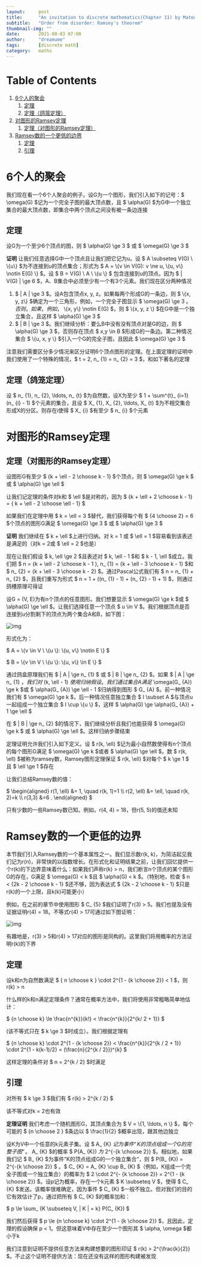 ```yaml
---
layout:     post
title:      "An invitation to discrete mathematics(Chapter 11) by Matousek"
subtitle:   "Order from disorder: Ramsey's theorem"
thumbnail-img: ""
date:       2021-08-03 07:00
author:     "dreamume"
tags: 		[discrete math]
category:   maths
---
```

<head>
    <script src="https://cdn.mathjax.org/mathjax/latest/MathJax.js?config=TeX-AMS-MML_HTMLorMML" type="text/javascript"></script>
    <script type="text/x-mathjax-config">
        MathJax.Hub.Config({
            tex2jax: {
            skipTags: ['script', 'noscript', 'style', 'textarea', 'pre'],
            inlineMath: [['$','$']]
            }
        });
    </script>
</head>

# Table of Contents

1.  [6个人的聚会](#org12b5603)
    1.  [定理](#org82b7db9)
    2.  [定理（鸽笼定理）](#org2869597)
2.  [对图形的Ramsey定理](#orgc162dbb)
    1.  [定理（对图形的Ramsey定理）](#org36a1240)
3.  [Ramsey数的一个更低的边界](#org5e436c3)
    1.  [定理](#orgab947c2)
    2.  [引理](#org9fdf442)


<a id="org12b5603"></a>

# 6个人的聚会

我们现在看一个6个人聚会的例子。设G为一个图形，我们引入如下的记号：$ \\omega(G) $记为一个完全子图的最大顶点数，且 $ \\alpha(G) $为G中一个独立集合的最大顶点数，即集合中两个顶点之间没有被一条边连接


<a id="org82b7db9"></a>

## 定理

设G为一个至少6个顶点的图，则 $ \\alpha(G) \\ge 3 $ 或 $ \\omega(G) \\ge 3 $

**证明** 让我们任意选择G中一个顶点且让我们把它记为u。设 $ A \\subseteq V(G) \\ \\{u\\} $为不连接到u的顶点集合；形式为 $ A = \\{v \\in V(G): v \\ne u, \\{u, v\\} \\notin E(G) \\} $。设 $ B = V(G) \\ A \\ \\{u \\} $ 包含连接到u的顶点。因为 $ \| V(G) \| \\ge 6 $，A、B集合中必须至少有一个有3个元素。我们现在区分两种情况

1.  $ \| A \| \\ge 3 $。设A包含顶点x, y, z。如果每两个形成G的一条边，则 $ \\{x, y, z\\} $确定为一个三角形，例如，一个完全子图显示 $ \\omega(G) \\ge 3 $。否则，如果，例如，$ \\{x, y\\} \\notin E(G) $，则 $ \\{x, y, z \\} $在G中是一个独立集合，且这样 $ \\alpha(G) \\ge 3 $
2.  $ \| B \| \\ge 3 $。我们继续分析：要么B中没有没有顶点对是G的边，则 $ \\alpha(G) \\ge 3 $，否则存在顶点 $ x,y \\in B $形成G的一条边。第二种情况集合 $ \\{u, x, y \\} $引入一个G的完全子图，且因此 $ \\omega(G) \\ge 3 $

注意我们需要区分多少情况来区分证明6个顶点图形的定理。在上面定理的证明中我们使用了一个特殊的情况，$ t = 2, n_ {1} = n_ {2} = 3 $，和如下著名的定理


<a id="org57f3471"></a>

## 定理（鸽笼定理）

设 $ n_ {1}, n_ {2}, \\ldots, n_ {t} $为自然数，设X为至少 $ 1 + \\sum^{t}_ {i=1} (n_ {i} - 1) $个元素的集合，且设 $ X_ {1}, X_ {2}, \\ldots, X_ {t} $为不相交集合形成X的分区。则存在i使得 $ X_ {i} $有至少 $ n_ {i} $个元素


<a id="org6856fa2"></a>

# 对图形的Ramsey定理


<a id="org2061e07"></a>

## 定理（对图形的Ramsey定理）

设图形G有至少 $ {k + \\ell - 2 \\choose k - 1} $个顶点，则 $ \\omega(G) \\ge k $ 或 $ \\alpha(G) \\ge \\ell $

让我们记定理的条件对k和 $ \\ell $是对称的，因为 $ {k + \\ell + 2 \\choose k - 1} = { k + \\ell - 2 \\choose \\ell - 1} $

如果我们在定理中用 $ k = \\ell = 3 $替代，我们获得每个有 $ {4 \\choose 2} = 6 $个顶点的图形G满足 $ \\omega(G) \\ge 3 $ 或 $ \\alpha(G) \\ge 3 $

**证明** 我们继续在 $ k + \\ell $上进行归纳。对 k = 1 或 $ \\ell = 1 $容易看到该表述是满足的（对k = 2或 $ \\ell = 2 $也是）

现在让我们假设 $ k, \\ell \\ge 2 $且表述对 $ k, \\ell - 1 $和 $ k - 1, \\ell $成立。我们把 $ n = {k + \\ell - 2 \\choose k - 1 }, n_ {1} = {k + \\ell - 3 \\choose k - 1} $和 $ n_ {2} = {k + \\ell - 3 \\choose k - 2} $。通过Pascal公式我们有 $ n = n_ {1} + n_ {2} $，且我们重写为形式 $ n = 1 + ((n_ {1} - 1) + (n_ {2} - 1) + 1) $，则通过鸽槽原理可得证

设G = (V, E)为有n个顶点的任意图形。我们想要显示 $ \\omega(G) \\ge k $或 $ \\alpha(G) \\ge \\ell $。让我们选择任意一个顶点 $ u \\in V $。我们根据顶点是否连接到u分割剩下的顶点为两个集合A和B，如下图：

![img](../img/divide_vertices_by_weather_connect_vertex_u.png)

形式化为：

$ A = \\{v \\in V \\ \\{u \\}: \\{u, v\\} \\notin E \\} $

$ B = \\{v \\in V \\ \\{u \\}: \\{u, v\\} \\in E \\} $

通过鸽盒原理我们有 $ \| A \| \\ge n_ {1} $ 或 $ \| B \| \\ge n_ {2} $。如果 $ \| A \| \\ge n_ {1} $，我们对$ (k, \\ell - 1) $使用归纳假设。我们通过集合A满足$ \\omega(G_ {A}) \\ge k $或 $ \\alpha(G_ {A}) \\ge \\ell - 1 $归纳得到图形 $ G_ {A} $。前一种情况我们有 $ \\omega(G) \\ge k $，后一种情况任意独立集合 $ I \\subset A $与顶点u一起组成一个独立集合 $ I \\cup \\{u \\} $，这样 $ \\alpha(G) \\ge \\alpha(G_ {A}) + 1 \\ge \\ell $

在 $ \| B \| \\ge n_ {2} $的情况下，我们继续分析且我们也能获得 $ \\omega(G) \\ge k $ 或 $ \\alpha(G) \\ge \\ell $。这样归纳步骤结束

定理证明允许我们引入如下定义。设 $ r(k, \\ell) $记为最小自然数使得有n个顶点的每个图形G满足 $ \\omega(G) \\ge k $或者 $ \\alpha(G) \\ge \\ell $。数 $ r(k, \\ell) $被称为ramsey数，Ramsey图形定理保证 $ r(k, \\ell) $对每个 $ k \\ge 1 $ 且 $ \\ell \\ge 1 $存在

让我们总结Ramsey数的值：

$ \\begin{aligned} r(1, \\ell) &= 1, \\quad r(k, 1)=1 \\\\ r(2, \\ell) &= \\ell, \\quad r(k, 2)=k \\\\ r(3,3) &=6 . \\end{aligned} $

只有少数的一些Ramsey数已知。例如，r(4, 4) = 18，但r(5, 5)的值还未知


<a id="org5e436c3"></a>

# Ramsey数的一个更低的边界

本节我们引入Ramsey数的一个基本属性之一。我们显示数r(k, k)，为简洁起见我们记为r(n)，非常快的以指数增长。在形式化和证明结果之前，让我们回忆提供一个r(k)的下边界意味着什么：如果我们声称r(k) > n，我们断言n个顶点的某个图形G的存在，G满足 $ \\omega(G) < k $且 $ \\alpha(G) < k $。（特别地，检查 $ n < {2k - 2 \\choose k - 1} $还不够，因为表达式 $ {2k - 2 \\choose k - 1} $只是r(k)的一个上限，且k(k)可能更小）

例如，在之前的章节中使用图形 $ C_ {5} $我们证明了r(3) > 5。我们也提及没有证据证明r(4) = 18。不等式r(4) > 17可通过如下图证明：

![img](../img/graph_for_proof_lower_bound_of_ramsey_number_4.png)

有趣地是，r(3) > 5和r(4) > 17对应的图形是同构的。这里我们将用概率的方法证明r(k)的下界


<a id="orgab947c2"></a>

## 定理

设k和n为自然数满足 $ { n \\choose k } \\cdot 2^{1 - {k \\choose 2}} < 1 $，则r(k) > n

什么样的k和n满足定理条件？通常在概率方法中，我们将使用非常粗略简单地估计：

$ {n \\choose k} \\le \\frac{n^{k}}{k!} < \\frac{n^{k}}{2^{k/ 2 + 1}} $

(该不等式只在 $ k \\ge 3 $时成立）。我们根据定理有

$ {n \\choose k} \\cdot 2^{1 - {k \\choose 2}} < \\frac{n^{k}}{2^{k / 2 + 1}} \\cdot 2^{1 - k(k-1)/2} = (\\frac{n}{2^{k / 2}})^{k} $

这样定理的条件对 $ n = 2^{k / 2} $时满足


<a id="org9fdf442"></a>

## 引理

对所有 $ k \\ge 3 $我们有 $ r(k) > 2^{k / 2} $

该不等式对k = 2也有效

**定理证明** 我们考虑一个随机图形G，其顶点集合为 $ V = \\{1, \\ldots, n \\} $，每个可能的 $ {n \\choose 2 } $条边以 $ \\frac{1}{2} $概率出现，跟其他边独立

设K为V中一个任意的k元素子集。设 $ A_ {K} $记为事件“K的顶点组成一个G的完整子图“。$ A_ {K} $的概率 $ P(A_ {K}) $为$ 2^{-{k \\choose 2}} $。相似地，如果我们记 $ B_ {K} $为事件“K的顶点组成G的一个独立集合“，则 $ P(B_ {K}) = 2^{-{k \\choose 2}} $ 。$ C_ {K} = A_ {K} \\cup B_ {K} $（例如，K组成一个完全子图或一个独立集合）的概率为 $ 2 \\cdot 2^{- {k \\choose 2}} = 2^{1 - {k \\choose 2}} $。设p记为概率，存在一个k元素 $ K \\subseteq V $，使得 $ C_ {K} $发送。该概率很难确定，因为事件 $ C_ {K} $一般不独立。但对我们的目的它有效估计了p，通过把所有 $ C_ {K} $的概率加和：

$ p \\le \\sum_ {K \\subseteq V, \| K \| = k} P(C_ {K}) $

我们然后获得 $ p \\le {n \\choose k} \\cdot 2^{1 - {k \\choose 2}} $，且因此，定理的假设确保 p < 1。但这意味着V中存在至少一个图形其 $ \\alpha, \\omega $都小于k

我们注意到证明不提供任意方法来构建想要的图形印证 $ r(k) > 2^{\\frac{k}{2}} $。不止这个证明不提供方法：现在还没有这样的图形构建被发现
